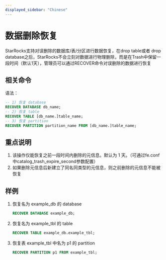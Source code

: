 ```yaml
---
displayed_sidebar: "Chinese"
---
```


# 数据删除恢复

StarRocks支持对误删除的数据库/表/分区进行数据恢复，在drop table或者 drop database之后，StarRocks不会立刻对数据进行物理删除，而是在Trash中保留一段时间（默认1天），管理员可以通过RECOVER命令对误删除的数据进行恢复

## 相关命令

语法：

~~~sql
-- 1) 恢复 database
RECOVER DATABASE db_name;
-- 2) 恢复 table
RECOVER TABLE [db_name.]table_name;
-- 3) 恢复 partition
RECOVER PARTITION partition_name FROM [db_name.]table_name;
~~~

## 重点说明

1. 该操作仅能恢复之前一段时间内删除的元信息。默认为 1 天。（可通过fe.conf中catalog_trash_expire_second参数配置）
2. 如果删除元信息后新建立了同名同类型的元信息，则之前删除的元信息不能被恢复

## 样例

1. 恢复名为 example_db 的 database

    ~~~sql
    RECOVER DATABASE example_db;
    ~~~

2. 恢复名为 example_tbl 的 table

    ~~~sql
    RECOVER TABLE example_db.example_tbl;
    ~~~

3. 恢复表 example_tbl 中名为 p1 的 partition

    ~~~sql
    RECOVER PARTITION p1 FROM example_tbl;
    ~~~
